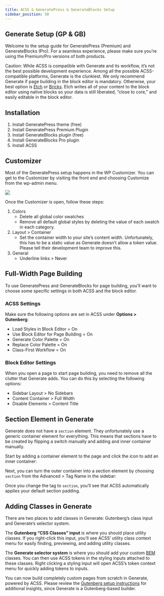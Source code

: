 ```yaml
---
title: ACSS & GeneratePress & GenerateBlocks Setup
sidebar_position: 50
---
```


## Generate Setup (GP & GB)

Welcome to the setup guide for GeneratePress (Premium) and GenerateBlocks (Pro). For a seamless experience, please make sure you’re using the Premium/Pro versions of both products.

Caution: While ACSS is compatible with Generate and its workflow, it’s not the best possible development experience. Among all the possible ACSS-compatible platforms, Generate is the clunkiest. We only recommend Generate if page building in the block editor is mandatory. Otherwise, your best option is [Etch](http://etchwp.com/) or [Bricks](http://bricksbuilder.io/). Etch writes all of your content to the block editor using native blocks so your data is still liberated, “close to core,” and easily editable in the block editor.

## Installation

1.  Install GeneratePress theme (free)
2.  Install GeneratePress Premium Plugin
3.  Install GenerateBlocks plugin (free)
4.  Install GenerateBlocks Pro plugin
5.  Install ACSS

## Customizer

Most of the GeneratePress setup happens in the WP Customizer. You can get to the Customizer by visiting the front end and choosing Customize from the wp-admin menu.

![](https://automaticcss.com/wp-content/uploads/CleanShot-2025-01-15-at-09.25.35@2x-1024x576.jpg)

Once the Customizer is open, follow these steps:

1.  Colors
    - Delete all global color swatches
    - Remove all default global styles by deleting the value of each swatch in each category.
2.  Layout > Container
    - Set the container width to your site’s content width. Unfortunately, this has to be a static value as Generate doesn’t allow a token value. Please tell their development team to improve this.
3.  General
    - Underline links > Never

## Full-Width Page Building

To use GeneratePress and GenerateBlocks for page building, you’ll want to choose some specific settings in both ACSS and the block editor.

### ACSS Settings

Make sure the following options are set in ACSS under **Options > Gutenberg**:

- Load Styles in Block Editor = On
- Use Block Editor for Page Building = On
- Generate Color Palette = On
- Replace Color Palette = On
- Class-First Workflow = On

### Block Editor Settings

When you open a page to start page building, you need to remove all the clutter that Generate adds. You can do this by selecting the following options:

- Sidebar Layout > No Sidebars
- Content Container > Full Width
- Disable Elements > Content Title

## Section Element in Generate

Generate does not have a `section` element. They unfortunately use a generic container element for everything. This means that sections have to be created by flipping a switch manually and adding and inner container manually.

Start by adding a container element to the page and click the icon to add an inner container:

Next, you can turn the outer container into a section element by choosing `section` from the Advanced > Tag Name in the sidebar:

Once you change the tag to `section`, you’ll see that ACSS automatically applies your default section padding.

## Adding Classes in Generate

There are two places to add classes in Generate: Gutenberg’s class input and Generate’s selector system.

The **Gutenberg “CSS Classes” input** is where you should place utility classes. If you right-click this input, you’ll see ACSS’ utility class context menu for easily finding, previewing, and adding utility classes.

The **Generate selector system** is where you should add your custom [BEM](https://youtu.be/tha_ynmZRaA?si=No2WYC7ZLtWC4n56) classes. You can then use ACSS tokens in the styling inputs attached to these classes. Right clicking a styling input will open ACSS’s token context menu for quickly adding tokens to inputs.

You can now build completely custom pages from scratch in Generate, powered by ACSS. Please review the [Gutenberg setup instructions](https://automaticcss.com/docs/gutenberg-setup/) for additional insights, since Generate is a Gutenberg-based builder.
